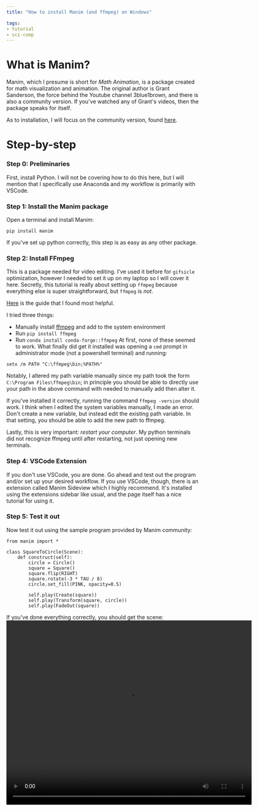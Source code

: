 ```yaml
---
title: "How to install Manim (and ffmpeg) on Windows"

tags:
- tutorial
- sci-comp
---
```


# What is Manim?

Manim, which I presume is short for *Math Animation*, is a package created for math visualization and animation. The original author is Grant Sanderson, the force behind the Youtube channel 3blue1brown, and there is also a community version. If you've watched any of Grant's videos, then the package speaks for itself. 

As to installation, I will focus on the community version, found [here](https://github.com/ManimCommunity/manim). 

# Step-by-step

### Step 0: Preliminaries

First, install Python. I will not be covering how to do this here, but I will mention that I specifically use Anaconda and my workflow is primarily with VSCode. 

### Step 1: Install the Manim package

Open a terminal and install Manim:
```
pip install manim
```
If you've set up python correctly, this step is as easy as any other package.

### Step 2: Install FFmpeg

This is a package needed for video editing. I've used it before for `gifsicle` optimization, however I needed to set it up on my laptop so I will cover it here. Secretly, this tutorial is really about setting up `ffmpeg` because everything else is super straightforward, but `ffmpeg` is *not*. 

[Here](https://www.wikihow.com/Install-FFmpeg-on-Windows) is the guide that I found most helpful. 

I tried three things:
- Manually install [ffmpeg](https://ffmpeg.org/download.html) and add to the system environment
- Run `pip install ffmpeg`
- Run `conda install conda-forge::ffmpeg`
At first, none of these seemed to work. What finally did get it installed was opening a `cmd` prompt in administrator mode (not a powershell terminal) and running:
```
setx /m PATH "C:\ffmpeg\bin;%PATH%"
```
Notably, I altered my path variable manually since my path took the form `C:\Program Files\ffmpeg\bin`; in principle you should be able to directly use your path in the above command with needed to manually add then alter it. 

If you've installed it correctly, running the command `ffmpeg -version` should work. I think when I edited the system variables manually, I made an error. Don't create a new variable, but instead edit the existing path variable. In that setting, you should be able to add the new path to ffmpeg. 

Lastly, this is very important: *restart your computer*. My python terminals did not recognize ffmpeg until after restarting, not just opening new terminals. 

### Step 4: VSCode Extension 

If you don't use VSCode, you are done. Go ahead and test out the program and/or set up your desired workflow. If you use VSCode, though, there is an extension called Manim Sideview which I highly recommend. It's installed using the extensions sidebar like usual, and the page itself has a nice tutorial for using it.


### Step 5: Test it out

Now test it out using the sample program provided by Manim community:
```
from manim import *

class SquareToCircle(Scene):
    def construct(self):
        circle = Circle()
        square = Square()
        square.flip(RIGHT)
        square.rotate(-3 * TAU / 8)
        circle.set_fill(PINK, opacity=0.5)

        self.play(Create(square))
        self.play(Transform(square, circle))
        self.play(FadeOut(square))
```
If you've done everything correctly, you should get the scene:
<video width="640" height="480" controls>
  <source src="movie.mp4" type="video/mp4">
If you see this, the video is not displayed correctly.
</video> 